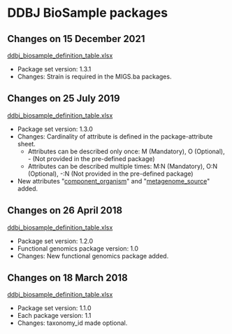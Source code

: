 # DDBJ BioSample packages  

## Changes on 15 December 2021   

[ddbj_biosample_definition_table.xlsx](https://github.com/ddbj/pub/blob/master/docs/biosample/packages/ddbj_biosample_definition_table.xlsx)  

* Package set version: 1.3.1  
* Changes: Strain is required in the MIGS.ba packages.  

## Changes on 25 July 2019   

[ddbj_biosample_definition_table.xlsx](https://github.com/ddbj/pub/blob/a686f2383688e7d359b114c4c9353d0a6ec03292/docs/biosample/packages/ddbj_biosample_definition_table.xlsx)  

* Package set version: 1.3.0  
* Changes: Cardinality of attribute is defined in the package-attribute sheet.  
	* Attributes can be described only once: M (Mandatory), O (Optional), - (Not provided in the pre-defined package)      
	* Attributes can be described multiple times: M:N (Mandatory), O:N (Optional), -:N (Not provided in the pre-defined package)      
* New attributes "[component_organism](https://www.ddbj.nig.ac.jp/biosample/attribute.html?all=all#component_organism)" and "[metagenome_source](https://www.ddbj.nig.ac.jp/biosample/attribute.html?all=all#metagenome_source)" added.  

## Changes on 26 April 2018   

[ddbj_biosample_definition_table.xlsx](https://github.com/ddbj/pub/blob/32ea23bd13a73794cd811f73575bff3a611d27a0/docs/biosample/packages/ddbj_biosample_definition_table.xlsx)  

* Package set version: 1.2.0  
* Functional genomics package version: 1.0  
* Changes: New functional genomics package added.  

## Changes on 18 March 2018   

[ddbj_biosample_definition_table.xlsx](https://github.com/ddbj/pub/blob/8b688ed59e230bfb0f2fa5feb7a2beb7d9919551/docs/biosample/packages/ddbj_biosample_definition_table.xlsx)  

* Package set version: 1.1.0  
* Each package version: 1.1  
* Changes: taxonomy_id made optional.  



